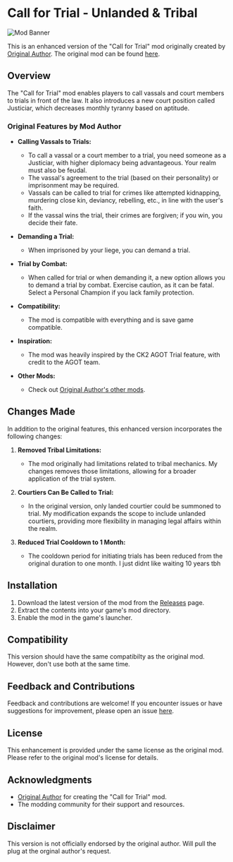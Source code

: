 # Call for Trial - Unlanded & Tribal

![Mod Banner](https://github.com/Aardenfell/Call-for-Trial---Unlanded---Tribal/blob/master/thumbnail.png)

This is an enhanced version of the "Call for Trial" mod originally created by [Original Author](https://steamcommunity.com/profiles/76561199180090097). The original mod can be found [here](https://steamcommunity.com/sharedfiles/filedetails/?id=2898554396&searchtext=call+for+trial).

## Overview

The "Call for Trial" mod enables players to call vassals and court members to trials in front of the law. It also introduces a new court position called Justiciar, which decreases monthly tyranny based on aptitude.

### Original Features by Mod Author

- **Calling Vassals to Trials:**
  - To call a vassal or a court member to a trial, you need someone as a Justiciar, with higher diplomacy being advantageous. Your realm must also be feudal.
  - The vassal's agreement to the trial (based on their personality) or imprisonment may be required.
  - Vassals can be called to trial for crimes like attempted kidnapping, murdering close kin, deviancy, rebelling, etc., in line with the user's faith.
  - If the vassal wins the trial, their crimes are forgiven; if you win, you decide their fate.

- **Demanding a Trial:**
  - When imprisoned by your liege, you can demand a trial.

- **Trial by Combat:**
  - When called for trial or when demanding it, a new option allows you to demand a trial by combat. Exercise caution, as it can be fatal. Select a Personal Champion if you lack family protection.

- **Compatibility:**
  - The mod is compatible with everything and is save game compatible.

- **Inspiration:**
  - The mod was heavily inspired by the CK2 AGOT Trial feature, with credit to the AGOT team.

- **Other Mods:**
  - Check out [Original Author's other mods](https://steamcommunity.com/workshop/filedetails/?id=2966612217).

## Changes Made

In addition to the original features, this enhanced version incorporates the following changes:

1. **Removed Tribal Limitations:**
   - The mod originally had limitations related to tribal mechanics. My changes removes those limitations, allowing for a broader application of the trial system.

2. **Courtiers Can Be Called to Trial:**
   - In the original version, only landed courtier could be summoned to trial. My modification expands the scope to include unlanded courtiers, providing more flexibility in managing legal affairs within the realm.

3. **Reduced Trial Cooldown to 1 Month:**
   - The cooldown period for initiating trials has been reduced from the original duration to one month. I just didnt like waiting 10 years tbh

## Installation

1. Download the latest version of the mod from the [Releases](https://github.com/Aardenfell/Call-for-Trial---Unlanded---Tribal/releases) page.
2. Extract the contents into your game's mod directory.
3. Enable the mod in the game's launcher.

## Compatibility

This version should have the same compatibilty as the original mod. However, don't use both at the same time.

## Feedback and Contributions

Feedback and contributions are welcome! If you encounter issues or have suggestions for improvement, please open an issue [here](https://github.com/Aardenfell/Call-for-Trial---Unlanded---Tribal/issues).

## License

This enhancement is provided under the same license as the original mod. Please refer to the original mod's license for details.

## Acknowledgments

- [Original Author](https://steamcommunity.com/profiles/76561199180090097) for creating the "Call for Trial" mod.
- The modding community for their support and resources.

## Disclaimer

This version is not officially endorsed by the original author. Will pull the plug at the orginal author's request.

